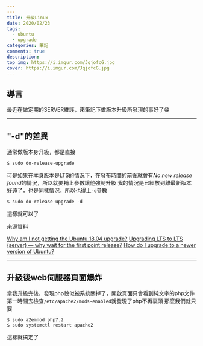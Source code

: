 ```yaml
---
---
title: 升級Linux
date: 2020/02/23
tags: 
  - ubuntu
  - upgrade
categories: 筆記
comments: true
description:
top_img: https://i.imgur.com/JqjofcG.jpg
cover: https://i.imgur.com/JqjofcG.jpg
---
```

## 導言
最近在做定期的SERVER維護，來筆記下做版本升級所發現的事好了:grin: 

---
## "-d"的差異

通常做版本身升級，都是直接
```shell
$ sudo do-release-upgrade
```
可是如果在本身版本是LTS的情況下，在發布時間的前後就會有*No new release found*的情況，所以就要補上參數讓他強制升級
我的情況是已經放到離最新版本好遠了，也是同樣情況，所以也得上`-d`參數
```shell
$ sudo do-release-upgrade -d
```
這樣就可以了

來源資料

[Why am I not getting the Ubuntu 18.04 upgrade?](https://askubuntu.com/questions/1028949/why-am-i-not-getting-the-ubuntu-18-04-upgrade)
[Upgrading LTS to LTS (server) — why wait for the first point release?](https://askubuntu.com/questions/125825/upgrading-lts-to-lts-server-why-wait-for-the-first-point-release)
[How do I upgrade to a newer version of Ubuntu?](https://askubuntu.com/questions/110477/how-do-i-upgrade-to-a-newer-version-of-ubuntu)

---
## 升級後web伺服器頁面爆炸

當我升級完後，發現php貌似被系統關掉了，開啟頁面只會看到純文字的php文件
第一時間去檢查`/etc/apache2/mods-enabled`就發現了php不再裏頭
那麼我們就只要
```shell
$ sudo a2emnod php7.2
$ sudo systemctl restart apache2
```
這樣就搞定了
